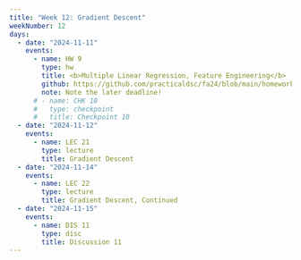```yaml
---
title: "Week 12: Gradient Descent"
weekNumber: 12
days:
  - date: "2024-11-11"
    events:
      - name: HW 9
        type: hw
        title: <b>Multiple Linear Regression, Feature Engineering</b>
        github: https://github.com/practicaldsc/fa24/blob/main/homeworks/hw09/hw09.ipynb
        note: Note the later deadline!
      # - name: CHK 10
      #   type: checkpoint
      #   title: Checkpoint 10
  - date: "2024-11-12"
    events:
      - name: LEC 21
        type: lecture
        title: Gradient Descent
  - date: "2024-11-14"
    events:
      - name: LEC 22
        type: lecture
        title: Gradient Descent, Continued
  - date: "2024-11-15"
    events:
      - name: DIS 11
        type: disc
        title: Discussion 11
---
```

